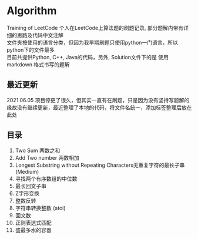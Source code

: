 # Algorithm

Training of LeetCode
个人在LeetCode上算法题的刷题记录, 部分题解内带有详细的思路及代码中文注解  
文件夹按使用的语言分类，但因为我早期刷题只使用python一门语言，所以python下的文件最多  
目前共提供Python, C++, Java的代码，另外, Solution文件下的是 使用 markdown 格式书写的题解

## 最近更新

2021.06.05 项目停更了很久，但其实一直有在刷题，只是因为没有坚持写题解的缘故没有继续更新，最近整理了本地的代码，将文件名统一，添加标签整理后放在此处

## 目录
  
1. Two Sum 两数之和
2. Add Two number 两数相加
3. Longest Substring without Repeating Characters无重复字符的最长子串(Medium)
4. 寻找两个有序数组的中位数
5. 最长回文子串
6. Z字形变换
7. 整数反转
8. 字符串转换整数 (atoi)
9. 回文数
10. 正则表达式匹配
11. 盛最多水的容器
